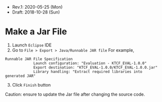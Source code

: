 * Rev.1: 2020-05-25 (Mon)
* Draft: 2018-10-28 (Sun)
# Make a Jar File

1. Launch `Eclipse` IDE
2. Go to `File > Export > Java/Runnable JAR file`
For example,
```
Runnable JAR File Specification
             Launch configuration: "Evaluation - KTCF_EVAL-1.0.0"
             Export destination: "KTCF_EVAL-1.0.0/KTCF_EVAL-1.0.0.jar"
             Library handling: "Extract required libraries into generated JAR"
```
3. Click `Finish` button

Caution: ensure to update the Jar file after changing the source code.
